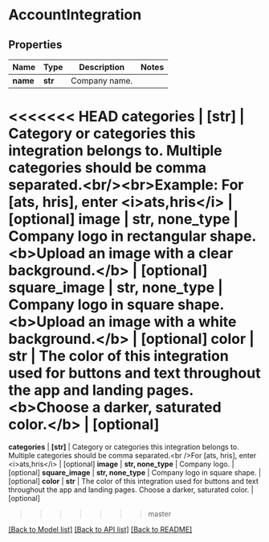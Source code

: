 # AccountIntegration

## Properties
Name | Type | Description | Notes
------------ | ------------- | ------------- | -------------
**name** | **str** | Company name. | 
<<<<<<< HEAD
**categories** | **[str]** | Category or categories this integration belongs to. Multiple categories should be comma separated.&lt;br/&gt;&lt;br&gt;Example: For [ats, hris], enter &lt;i&gt;ats,hris&lt;/i&gt; | [optional] 
**image** | **str, none_type** | Company logo in rectangular shape. &lt;b&gt;Upload an image with a clear background.&lt;/b&gt; | [optional] 
**square_image** | **str, none_type** | Company logo in square shape. &lt;b&gt;Upload an image with a white background.&lt;/b&gt; | [optional] 
**color** | **str** | The color of this integration used for buttons and text throughout the app and landing pages. &lt;b&gt;Choose a darker, saturated color.&lt;/b&gt; | [optional] 
=======
**categories** | **[str]** | Category or categories this integration belongs to. Multiple categories should be comma separated.&lt;br /&gt;For [ats, hris], enter &lt;i&gt;ats,hris&lt;/i&gt; | [optional] 
**image** | **str, none_type** | Company logo. | [optional] 
**square_image** | **str, none_type** | Company logo in square shape. | [optional] 
**color** | **str** | The color of this integration used for buttons and text throughout the app and landing pages. Choose a darker, saturated color. | [optional] 
>>>>>>> master

[[Back to Model list]](../README.md#documentation-for-models) [[Back to API list]](../README.md#documentation-for-api-endpoints) [[Back to README]](../README.md)


